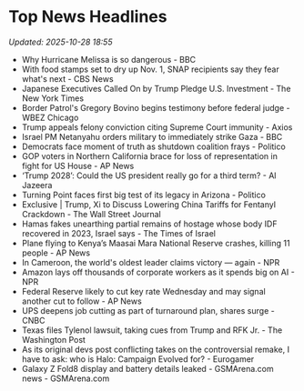 # Top News Headlines

_Updated: 2025-10-28 18:55_

- Why Hurricane Melissa is so dangerous - BBC
- With food stamps set to dry up Nov. 1, SNAP recipients say they fear what's next - CBS News
- Japanese Executives Called On by Trump Pledge U.S. Investment - The New York Times
- Border Patrol's Gregory Bovino begins testimony before federal judge - WBEZ Chicago
- Trump appeals felony conviction citing Supreme Court immunity - Axios
- Israel PM Netanyahu orders military to immediately strike Gaza - BBC
- Democrats face moment of truth as shutdown coalition frays - Politico
- GOP voters in Northern California brace for loss of representation in fight for US House - AP News
- ‘Trump 2028’: Could the US president really go for a third term? - Al Jazeera
- Turning Point faces first big test of its legacy in Arizona - Politico
- Exclusive | Trump, Xi to Discuss Lowering China Tariffs for Fentanyl Crackdown - The Wall Street Journal
- Hamas fakes unearthing partial remains of hostage whose body IDF recovered in 2023, Israel says - The Times of Israel
- Plane flying to Kenya’s Maasai Mara National Reserve crashes, killing 11 people - AP News
- In Cameroon, the world's oldest leader claims victory — again - NPR
- Amazon lays off thousands of corporate workers as it spends big on AI - NPR
- Federal Reserve likely to cut key rate Wednesday and may signal another cut to follow - AP News
- UPS deepens job cutting as part of turnaround plan, shares surge - CNBC
- Texas files Tylenol lawsuit, taking cues from Trump and RFK Jr. - The Washington Post
- As its original devs post conflicting takes on the controversial remake, I have to ask: who is Halo: Campaign Evolved for? - Eurogamer
- Galaxy Z Fold8 display and battery details leaked - GSMArena.com news - GSMArena.com
